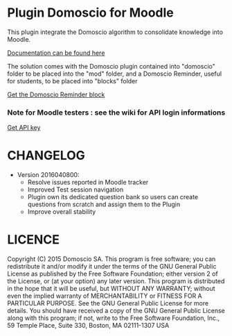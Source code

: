 # Plugin Domoscio for Moodle

This plugin integrate the Domoscio algorithm to consolidate knowledge into Moodle.

[Documentation can be found here](https://s3-eu-west-1.amazonaws.com/domoscio-backedn/user_doc.PDF)

The solution comes with the Domoscio plugin contained into "domoscio" folder to be placed into the "mod" folder, and a Domoscio Reminder, useful for students, to be placed into "blocks" folder

[Get the Domoscio Reminder block](https://github.com/Celumproject/moodle-block_domoscioreminder)

### Note for Moodle testers : see the wiki for API login informations
[Get API key](https://github.com/Celumproject/moodle-mod_domoscio/wiki/8.-FAQ---Troubleshooting)

# CHANGELOG

- Version 2016040800:
  - Resolve issues reported in Moodle tracker
  - Improved Test session navigation
  - Plugin own its dedicated question bank so users can create questions from scratch and assign them to the Plugin
  - Improve overall stability

# LICENCE

Copyright (C) 2015 Domoscio SA. This program is free software; you can redistribute it and/or modify it under the terms of the GNU General Public License as published by the Free Software Foundation; either version 2 of the License, or (at your option) any later version. This program is distributed in the hope that it will be useful, but WITHOUT ANY WARRANTY; without even the implied warranty of MERCHANTABILITY or FITNESS FOR A PARTICULAR PURPOSE. See the GNU General Public License for more details. You should have received a copy of the GNU General Public License along with this program; if not, write to the Free Software Foundation, Inc., 59 Temple Place, Suite 330, Boston, MA 02111-1307 USA
